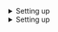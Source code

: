 
<details>
<summary>Setting up</summary>
<br>

<img width="971" alt="Pasted Graphic 3" src="https://github.com/user-attachments/assets/f8eed563-ba97-48e5-9802-6e4edc56472f" />

Setup OpenAPI key

create .env file

<img width="558" alt="image" src="https://github.com/user-attachments/assets/0eced05b-fa34-4bc0-840a-3669483d2fa0" />
<img width="794" alt="image" src="https://github.com/user-attachments/assets/fa19432b-a97f-45f0-ac64-dc7818c2ebba" />

<img width="751" alt="image" src="https://github.com/user-attachments/assets/a654d9fa-43fe-4204-9336-971f57c3ad79" />

<img width="946" alt="image" src="https://github.com/user-attachments/assets/94fdf33a-d7b0-4f14-b6ac-f4066a654c6b" />

<img width="946" alt="image" src="https://github.com/user-attachments/assets/50993bd2-153a-49ae-ad7f-c3439e099f5a" />
<img width="946" alt="image" src="https://github.com/user-attachments/assets/d4a8f859-a7b3-40cc-a7d6-4d4c08557630" />

</details>


<details>
<summary>Setting up</summary>
<br>


</details>




